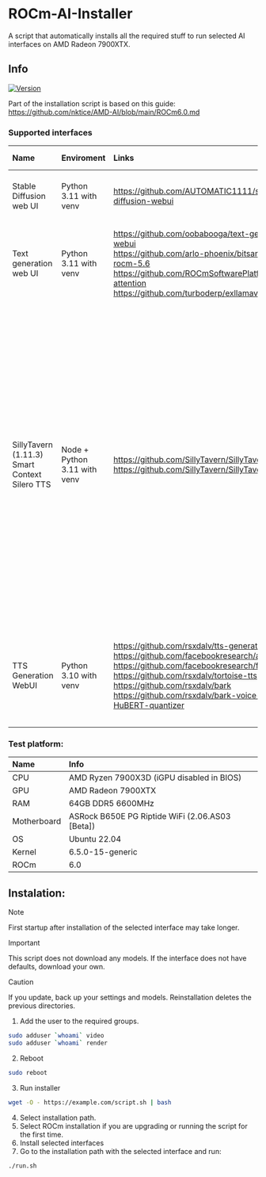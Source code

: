 # ROCm-AI-Installer
A script that automatically installs all the required stuff to run selected AI interfaces on AMD Radeon 7900XTX.

## Info
[![Version](https://img.shields.io/badge/2.1-version-orange.svg)](https://github.com/Mateusz-Dera/ROCm-AI-Installer/blob/main/README.md)

Part of the installation script is based on this guide: https://github.com/nktice/AMD-AI/blob/main/ROCm6.0.md

### Supported interfaces
|Name|Enviroment|Links|Additional information|
|:---|:---|:---|:---|
|Stable Diffusion web UI|Python 3.11 with venv|https://github.com/AUTOMATIC1111/stable-diffusion-webui|1. Startup parameters are in the webui-user.sh file|
|Text generation web UI|Python 3.11 with venv|https://github.com/oobabooga/text-generation-webui<br/> https://github.com/arlo-phoenix/bitsandbytes-rocm-5.6<br/> https://github.com/ROCmSoftwarePlatform/flash-attention<br/> https://github.com/turboderp/exllamav2|1. Startup parameters are in the run.sh file<br> 2. Tested: ExLlamav2, Transformers, llama.ccp|
|SillyTavern (1.11.3)<br> Smart Context<br> Silero TTS|Node + Python 3.11 with venv|https://github.com/SillyTavern/SillyTavern<br> https://github.com/SillyTavern/SillyTavern-Extras|1. SillyTavern and SillyTavern-Extras are launched separately<br> 2. Startup parameters are in the run.sh files<br> 3. SillyTavern must be connected to SillyTavern-Extras in settings<br> 4. Smart Context requires an additional extension download in settings<br> 5. Smart Context and Silero TTS extensions must be manually configured in SillyTavern settings|
|TTS Generation WebUI|Python 3.10 with venv|https://github.com/rsxdalv/tts-generation-webui<br> https://github.com/facebookresearch/audiocraft<br> https://github.com/facebookresearch/fairseq<br> https://github.com/rsxdalv/tortoise-tts<br> https://github.com/rsxdalv/bark<br> https://github.com/rsxdalv/bark-voice-cloning-HuBERT-quantizer|1. Startup parameters are in the run.sh file<br> 2. Magnet, Bark Voice Clone doesn't work<br> 3. Vocos is untested|

### Test platform:
|Name|Info|
|:---|:---|
|CPU|AMD Ryzen 7900X3D (iGPU disabled in BIOS)|
|GPU|AMD Radeon 7900XTX|
|RAM|64GB DDR5 6600MHz|
|Motherboard|ASRock B650E PG Riptide WiFi (2.06.AS03 [Beta])|
|OS|Ubuntu 22.04|
|Kernel|6.5.0-15-generic|
|ROCm|6.0|

## Instalation:
> [!Note]
> First startup after installation of the selected interface may take longer.

> [!Important]
> This script does not download any models. If the interface does not have defaults, download your own.

> [!Caution]
> If you update, back up your settings and models. Reinstallation deletes the previous directories.

1. Add the user to the required groups.
```bash
sudo adduser `whoami` video
sudo adduser `whoami` render
```
2. Reboot
```bash
sudo reboot
```
3. Run installer 
```bash
wget -O - https://example.com/script.sh | bash
```
4. Select installation path.
5. Select ROCm installation if you are upgrading or running the script for the first time.
6. Install selected interfaces
7. Go to the installation path with the selected interface and run:
```bash
./run.sh
```
